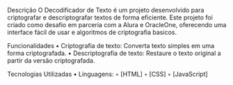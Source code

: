 Descrição
O Decodificador de Texto é um projeto desenvolvido para criptografar e descriptografar textos de forma eficiente. Este projeto foi criado como desafio em parceria com a Alura e OracleOne, oferecendo uma interface fácil de usar e algoritmos de criptografia basicos. 

Funcionalidades
    • Criptografia de texto: Converta texto simples em uma forma criptografada.
    • Descriptografia de texto: Restaure o texto original a partir da versão criptografada.
      
Tecnologias Utilizadas
    • Linguagens:
        ◦ [HTML]
        ◦ [CSS]
        ◦ [JavaScript]